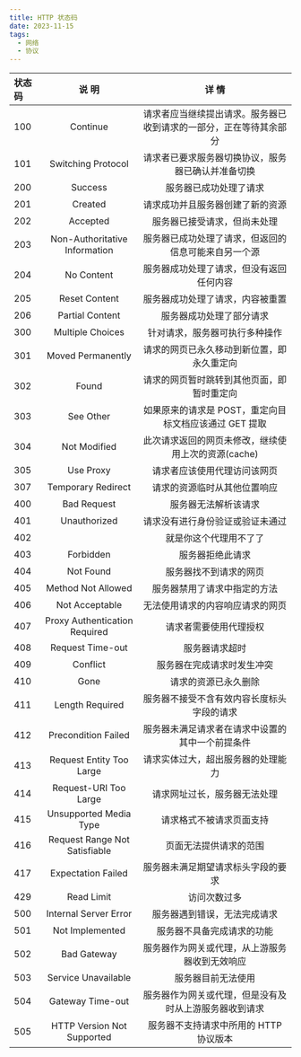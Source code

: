 ```yaml
---
title: HTTP 状态码
date: 2023-11-15
tags:
  - 网络
  - 协议
---
```


| 状态码 |             说 明             |                               详 情                                |
|:------ |:-----------------------------:|:------------------------------------------------------------------:|
| 100    |           Continue            | 请求者应当继续提出请求。服务器已收到请求的一部分，正在等待其余部分 |
| 101    |      Switching Protocol       |         请求者已要求服务器切换协议，服务器已确认并准备切换         |
| 200    |            Success            |                       服务器已成功处理了请求                       |
| 201    |            Created            |                  请求成功并且服务器创建了新的资源                  |
| 202    |           Accepted            |                    服务器已接受请求，但尚未处理                    |
| 203    | Non-Authoritative Information |        服务器已成功处理了请求，但返回的信息可能来自另一个源        |
| 204    |          No Content           |              服务器成功处理了请求，但没有返回任何内容              |
| 205    |         Reset Content         |                  服务器成功处理了请求，内容被重置                  |
| 206    |        Partial Content        |                      服务器成功处理了部分请求                      |
| 300    |       Multiple Choices        |                   针对请求，服务器可执行多种操作                   |
| 301    |       Moved Permanently       |             请求的网页已永久移动到新位置，即永久重定向             |
| 302    |             Found             |             请求的网页暂时跳转到其他页面，即暂时重定向             |
| 303    |           See Other           |       如果原来的请求是 POST，重定向目标文档应该通过 GET 提取       |
| 304    |         Not Modified          |        此次请求返回的网页未修改，继续使用上次的资源(cache)         |
| 305    |           Use Proxy           |                    请求者应该使用代理访问该网页                    |
| 307    |      Temporary Redirect       |                    请求的资源临时从其他位置响应                    |
| 400    |          Bad Request          |                        服务器无法解析该请求                        |
| 401    |         Unauthorized          |                  请求没有进行身份验证或验证未通过                  |
| 402    |                               | 就是你这个代理用不了了                                                                   |
| 403    |           Forbidden           |                          服务器拒绝此请求                          |
| 404    |           Not Found           |                       服务器找不到请求的网页                       |
| 405    |      Method Not Allowed       |                    服务器禁用了请求中指定的方法                    |
| 406    |        Not Acceptable         |                  无法使用请求的内容响应请求的网页                  |
| 407    | Proxy Authentication Required |                       请求者需要使用代理授权                       |
| 408    |       Request Time-out        |                           服务器请求超时                           |
| 409    |           Conflict            |                     服务器在完成请求时发生冲突                     |
| 410    |             Gone              |                        请求的资源已永久删除                        |
| 411    |        Length Required        |             服务器不接受不含有效内容长度标头字段的请求             |
| 412    |      Precondition Failed      |          服务器未满足请求者在请求中设置的其中一个前提条件          |
| 413    |   Request Entity Too Large    |                 请求实体过大，超出服务器的处理能力                 |
| 414    |     Request-URI Too Large     |                    请求网址过长，服务器无法处理                    |
| 415    |    Unsupported Media Type     |                      请求格式不被请求页面支持                      |
| 416    | Request Range Not Satisfiable |                       页面无法提供请求的范围                       |
| 417    |      Expectation Failed       |                 服务器未满足期望请求标头字段的要求                 |
| 429    |          Read Limit           |                            访问次数过多                            |
| 500    |     Internal Server Error     |                    服务器遇到错误，无法完成请求                    |
| 501    |        Not Implemented        |                     服务器不具备完成请求的功能                     |
| 502    |          Bad Gateway          |           服务器作为网关或代理，从上游服务器收到无效响应           |
| 503    |      Service Unavailable      |                         服务器目前无法使用                         |
| 504    |       Gateway Time-out        |       服务器作为网关或代理，但是没有及时从上游服务器收到请求       |
| 505    |  HTTP Version Not Supported   |               服务器不支持请求中所用的 HTTP 协议版本               |
